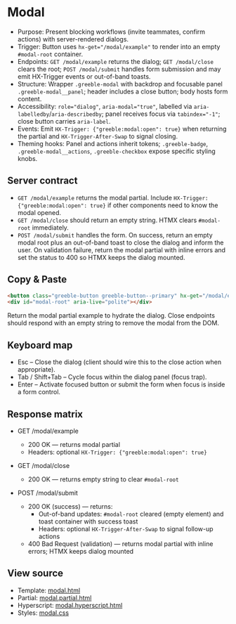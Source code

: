 # Modal

- Purpose: Present blocking workflows (invite teammates, confirm actions) with server-rendered dialogs.
- Trigger: Button uses `hx-get="/modal/example"` to render into an empty `#modal-root` container.
- Endpoints: `GET /modal/example` returns the dialog; `GET /modal/close` clears the root; `POST /modal/submit` handles form submission and may emit HX-Trigger events or out-of-band toasts.
- Structure: Wrapper `.greeble-modal` with backdrop and focusable panel `.greeble-modal__panel`; header includes a close button; body hosts form content.
- Accessibility: `role="dialog"`, `aria-modal="true"`, labelled via `aria-labelledby`/`aria-describedby`; panel receives focus via `tabindex="-1"`; close button carries `aria-label`.
- Events: Emit `HX-Trigger: {"greeble:modal:open": true}` when returning the partial and `HX-Trigger-After-Swap` to signal closing.
- Theming hooks: Panel and actions inherit tokens; `.greeble-badge`, `.greeble-modal__actions`, `.greeble-checkbox` expose specific styling knobs.

## Server contract

- `GET /modal/example` returns the modal partial. Include `HX-Trigger: {"greeble:modal:open": true}`
  if other components need to know the modal opened.
- `GET /modal/close` should return an empty string. HTMX clears `#modal-root` immediately.
- `POST /modal/submit` handles the form. On success, return an empty modal root plus an out-of-band
  toast to close the dialog and inform the user. On validation failure, return the modal partial
  with inline errors and set the status to 400 so HTMX keeps the dialog mounted.

## Copy & Paste

```html
<button class="greeble-button greeble-button--primary" hx-get="/modal/example" hx-target="#modal-root" hx-swap="innerHTML">Invite teammates</button>
<div id="modal-root" aria-live="polite"></div>
```

Return the modal partial example to hydrate the dialog. Close endpoints should respond with an empty string to remove the modal from the DOM.

## Keyboard map

- Esc – Close the dialog (client should wire this to the close action when appropriate).
- Tab / Shift+Tab – Cycle focus within the dialog panel (focus trap).
- Enter – Activate focused button or submit the form when focus is inside a form control.

## Response matrix

- GET /modal/example
  - 200 OK — returns modal partial
  - Headers: optional `HX-Trigger: {"greeble:modal:open": true}`

- GET /modal/close
  - 200 OK — returns empty string to clear `#modal-root`

- POST /modal/submit
  - 200 OK (success) — returns:
    - Out-of-band updates: `#modal-root` cleared (empty element) and toast container with success toast
    - Headers: optional `HX-Trigger-After-Swap` to signal follow-up actions
  - 400 Bad Request (validation) — returns modal partial with inline errors; HTMX keeps dialog mounted

## View source

- Template: [modal.html](https://github.com/Bakobiibizo/greeble/blob/main/packages/greeble_components/components/modal/templates/modal.html)
- Partial: [modal.partial.html](https://github.com/Bakobiibizo/greeble/blob/main/packages/greeble_components/components/modal/templates/modal.partial.html)
- Hyperscript: [modal.hyperscript.html](https://github.com/Bakobiibizo/greeble/blob/main/packages/greeble_components/components/modal/templates/modal.hyperscript.html)
- Styles: [modal.css](https://github.com/Bakobiibizo/greeble/blob/main/packages/greeble_components/components/modal/static/modal.css)

